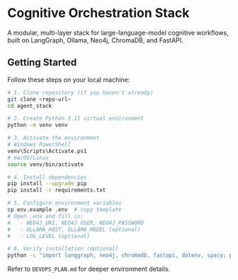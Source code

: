 # Cognitive Orchestration Stack

A modular, multi-layer stack for large-language-model cognitive workflows, built on LangGraph, Ollama, Neo4j, ChromaDB, and FastAPI.

## Getting Started

Follow these steps on your local machine:

```bash
# 1. Clone repository (if you haven't already)
git clone <repo-url>
cd agent_stack

# 2. Create Python 3.11 virtual environment
python -m venv venv

# 3. Activate the environment
# Windows PowerShell
venv\Scripts\Activate.ps1
# macOS/Linux
source venv/bin/activate

# 4. Install dependencies
pip install --upgrade pip
pip install -r requirements.txt

# 5. Configure environment variables
cp env.example .env  # copy template
# Open .env and fill in:
#   - NEO4J_URI, NEO4J_USER, NEO4J_PASSWORD
#   - OLLAMA_HOST, OLLAMA_MODEL (optional)
#   - LOG_LEVEL (optional)

# 6. Verify installation (optional)
python -c "import langgraph, neo4j, chromadb, fastapi, dotenv, spacy; print('Environment OK')"
```

Refer to `DEVOPS_PLAN.md` for deeper environment details.
